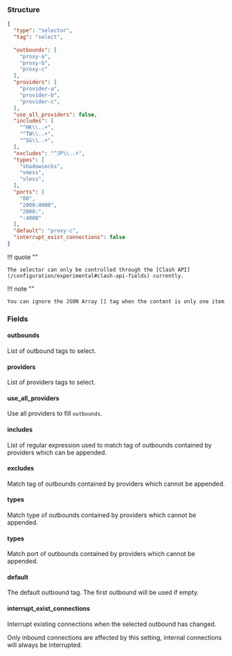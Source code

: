 ### Structure

```json
{
  "type": "selector",
  "tag": "select",
  
  "outbounds": [
    "proxy-a",
    "proxy-b",
    "proxy-c"
  ],
  "providers": [
    "provider-a",
    "provider-b",
    "provider-c",
  ],
  "use_all_providers": false,
  "includes": [
    "^HK\\..+",
    "^TW\\..+",
    "^SG\\..+",
  ],
  "excludes": "^JP\\..+",
  "types": [
    "shadowsocks",
    "vmess",
    "vless",
  ],
  "ports": [
    "80",
    "2000:4000",
    "2000:",
    ":4000"
  ],
  "default": "proxy-c",
  "interrupt_exist_connections": false
}
```

!!! quote ""

    The selector can only be controlled through the [Clash API](/configuration/experimental#clash-api-fields) currently.

!!! note ""

    You can ignore the JSON Array [] tag when the content is only one item

### Fields

#### outbounds

List of outbound tags to select.

#### providers

List of providers tags to select.

#### use_all_providers

Use all providers to fill `outbounds`.

#### includes

List of regular expression used to match tag of outbounds contained by providers which can be appended.

#### excludes

Match tag of outbounds contained by providers which cannot be appended.

#### types

Match type of outbounds contained by providers which cannot be appended.

#### types

Match port of outbounds contained by providers which cannot be appended.

#### default

The default outbound tag. The first outbound will be used if empty.

#### interrupt_exist_connections

Interrupt existing connections when the selected outbound has changed.

Only inbound connections are affected by this setting, internal connections will always be interrupted.

